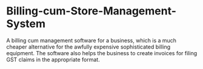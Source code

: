 # Billing-cum-Store-Management-System
A billing cum management software for a business, which is a much cheaper alternative for the awfully expensive sophisticated billing equipment. The software also helps the business to create invoices for filing GST claims in the appropriate format.

